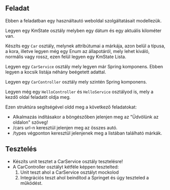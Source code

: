 ## Feladat

Ebben a feladatban egy használtautó weboldal szolgáltatásait modellezük.

Legyen egy KmState osztály melyben egy dátum és egy aktuális kilométer van.  

Készíts egy `Car` osztály, melynek attribútumai a márkája, azon belül a típusa,
a kora, illetve legyen még egy Enum az állapotáról, mely lehet
kiváló, normális vagy rossz, ezen felül legyen egy KmState Lista.


Legyen egy `CarService` osztály mely legyen már Spring komponens. Ebben legyen a kocsik listája néhány beégetett adattal.

Legyen egy `CarController` osztály mely szintén Spring komponens.

Legyen még egy `HelloController` és `HelloService` osztályod is, mely a kezdő oldal feladatit oldja meg. 

Ezen struktúra segítségével oldd meg a következő feladatokat:
+ Alkalmazás indításakor a böngészőben jelenjen meg az "Üdvölünk az oldalon" szöveg!
+ /cars url-n keresztül jelenjen meg az összes autó.
+ /types végponton keresztül jelenjenek meg a listában található márkák. 


## Tesztelés

+ Készíts unit tesztet a CarService osztály tesztelésre!
+ A CarController osztályt kétféle képpen tesztelted:
    1. Unit teszt ahol a CarService osztályt mockolod
    2. Integrációs teszt ahol beindítod a Springet és úgy teszteled a működést.
